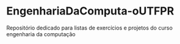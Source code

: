 # EngenhariaDaComputa-oUTFPR
Repositório dedicado para listas de exercícios e projetos do curso engenharia da computação
